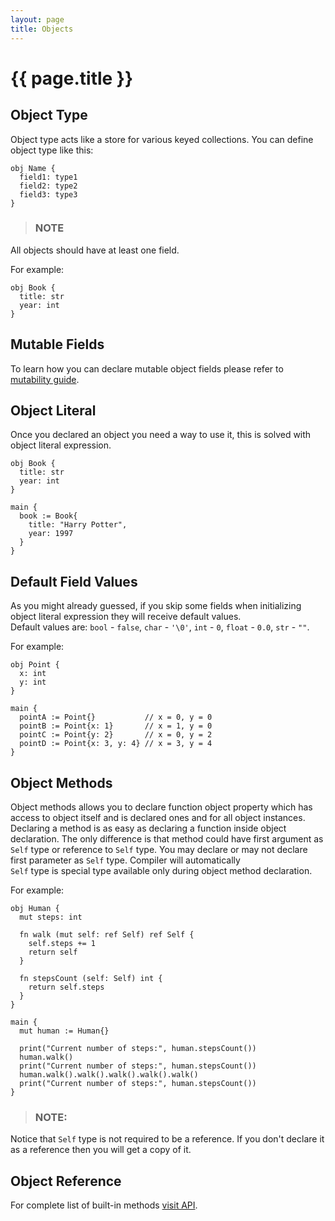 ```yaml
---
layout: page
title: Objects
---
```


# {{ page.title }}

## Object Type
Object type acts like a store for various keyed collections. You can define
object type like this:

```the
obj Name {
  field1: type1
  field2: type2
  field3: type3
}
```

> ### NOTE
  All objects should have at least one field.

For example:

```the
obj Book {
  title: str
  year: int
}
```

## Mutable Fields
To learn how you can declare mutable object fields please refer to
[mutability guide](/guides/mutability.html#object-fields).

## Object Literal
Once you declared an object you need a way to use it, this is solved with
object literal expression.

```the
obj Book {
  title: str
  year: int
}

main {
  book := Book{
    title: "Harry Potter",
    year: 1997
  }
}
```

## Default Field Values
As you might already guessed, if you skip some fields when initializing object
literal expression they will receive default values. \
Default values are: `bool` - `false`, `char` - `'\0'`, `int` - `0`,
`float` - `0.0`, `str` - `""`.

For example:

```the
obj Point {
  x: int
  y: int
}

main {
  pointA := Point{}           // x = 0, y = 0
  pointB := Point{x: 1}       // x = 1, y = 0
  pointC := Point{y: 2}       // x = 0, y = 2
  pointD := Point{x: 3, y: 4} // x = 3, y = 4
}
```

## Object Methods
Object methods allows you to declare function object property which has access
to object itself and is declared ones and for all object instances. \
Declaring a method is as easy as declaring a function inside object
declaration. The only difference is that method could have first argument as
`Self` type or reference to `Self` type. You may declare or may not declare \
first parameter as `Self` type. Compiler will automatically \
`Self` type is special type available only during object method declaration.

For example:

```the
obj Human {
  mut steps: int

  fn walk (mut self: ref Self) ref Self {
    self.steps += 1
    return self
  }

  fn stepsCount (self: Self) int {
    return self.steps
  }
}

main {
  mut human := Human{}

  print("Current number of steps:", human.stepsCount())
  human.walk()
  print("Current number of steps:", human.stepsCount())
  human.walk().walk().walk().walk().walk()
  print("Current number of steps:", human.stepsCount())
}
```

> ### NOTE:
  Notice that `Self` type is not required to be a reference. If you don't
  declare it as a reference then you will get a copy of it.

## Object Reference
For complete list of built-in methods [visit API](/api/primitives.html#object).
